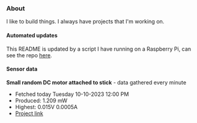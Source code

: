 ### About
I like to build things. I always have projects that I'm working on.

#### Automated updates
This README is updated by a script I have running on a Raspberry Pi, can see the repo [here](https://github.com/jdc-cunningham/raspi-git-repo-updater).

#### Sensor data


**Small random DC motor attached to stick** - data gathered every minute
- Fetched today Tuesday 10-10-2023 12:00 PM
- Produced: 1.209 mW
- Highest: 0.015V 0.0005A
- [Project link](https://github.com/jdc-cunningham/turbine-raspi)